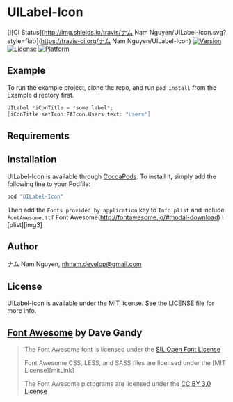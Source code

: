 # UILabel-Icon

[![CI Status](http://img.shields.io/travis/ナム Nam Nguyen/UILabel-Icon.svg?style=flat)](https://travis-ci.org/ナム Nam Nguyen/UILabel-Icon)
[![Version](https://img.shields.io/cocoapods/v/UILabel-Icon.svg?style=flat)](http://cocoapods.org/pods/UILabel-Icon)
[![License](https://img.shields.io/cocoapods/l/UILabel-Icon.svg?style=flat)](http://cocoapods.org/pods/UILabel-Icon)
[![Platform](https://img.shields.io/cocoapods/p/UILabel-Icon.svg?style=flat)](http://cocoapods.org/pods/UILabel-Icon)

## Example

To run the example project, clone the repo, and run `pod install` from the Example directory first.

````objective-c
UILabel *iConTitle = *some label*;
[iConTitle setIcon:FAIcon.Users text: "Users"]
````

## Requirements

## Installation


UILabel-Icon is available through [CocoaPods](http://cocoapods.org). To install
it, simply add the following line to your Podfile:

```ruby
pod "UILabel-Icon"
```


Then add the `Fonts provided by application` key to `Info.plist` and include `FontAwesome.ttf`
Font Awesome(http://fontawesome.io/#modal-download)
![plist][img3]

## Author

ナム Nam Nguyen, nhnam.develop@gmail.com

## License

UILabel-Icon is available under the MIT license. See the LICENSE file for more info.


## [Font Awesome](http://fortawesome.github.com/Font-Awesome) by Dave Gandy 

> The Font Awesome font is licensed under the [SIL Open Font License](http://scripts.sil.org/OFL)
>
> Font Awesome CSS, LESS, and SASS files are licensed under the [MIT License][mitLink]
>
> The Font Awesome pictograms are licensed under the [CC BY 3.0 License](http://creativecommons.org/licenses/by/3.0)

